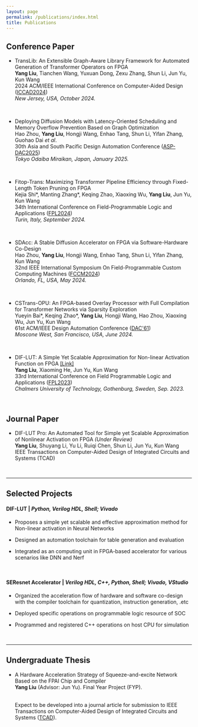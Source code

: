 ```yaml
---
layout: page
permalink: /publications/index.html
title: Publications
---
```




## Conference Paper

- TransLib: An Extensible Graph-Aware Library Framework for Automated Generation of Transformer Operators on FPGA<br>**Yang Liu**, Tianchen Wang, Yuxuan Dong, Zexu Zhang, Shun Li, Jun Yu, Kun Wang<br>2024 ACM/IEEE International Conference on Computer-Aided Design ([ICCAD2024](https://2024.iccad.com/))<br>*New Jersey, USA, October 2024.*
  
  <br>
  
- Deploying Diffusion Models with Latency-Oriented Scheduling and Memory Overflow Prevention Based on Graph Optimization<br>Hao Zhou, **Yang Liu**, Hongji Wang, Enhao Tang, Shun Li, Yifan Zhang, Guohao Dai *et al*.<br>30th Asia and South Pacific Design Automation Conference ([ASP-DAC2025](https://www.aspdac.com/aspdac2025/))<br>*Tokyo Odaiba Miraikan, Japan, January 2025.*

  <br>

- Fitop-Trans: Maximizing Transformer Pipeline Efficiency through Fixed-Length Token Pruning on FPGA<br>Kejia Shi\*, Manting Zhang\*, Keqing Zhao, Xiaoxing Wu, **Yang Liu**, Jun Yu, Kun Wang<br>34th International Conference on Field-Programmable Logic and Applications ([FPL2024](http://asaclab.polito.it/fpl2024/))<br>*Turin, Italy, September 2024.*
  
  <br>
  
- SDAcc: A Stable Diffusion Accelerator on FPGA via
    Software-Hardware Co-Design<br>Hao Zhou, **Yang Liu**, Hongji Wang, Enhao Tang, Shun Li, Yifan Zhang, Kun Wang<br>32nd IEEE International Symposium On Field-Programmable Custom Computing Machines ([FCCM2024](https://www.fccm.org/))<br>*Orlando, FL, USA, May 2024.*

  <br>

- CSTrans-OPU: An FPGA-based Overlay Processor with Full Compilation for Transformer Networks via Sparsity Exploration<br>Yueyin Bai\*, Keqing Zhao\*, **Yang Liu**, Hongji Wang, Hao Zhou, Xiaoxing Wu, Jun Yu, Kun Wang<br>61st ACM/IEEE Design Automation Conference ([DAC'61](https://www.dac.com/))<br>*Moscone West, San Francisco, USA, June 2024.*

  <br>

- DIF-LUT: A Simple Yet Scalable Approximation for Non-linear Activation Function on FPGA [[Link]](https://ieeexplore.ieee.org/document/10296290)<br>**Yang Liu**, Xiaoming He, Jun Yu, Kun Wang<br>33rd International Conference on Field Programmable Logic and Applications ([FPL2023](https://2023.fpl.org/))<br>*Chalmers University of Technology, Gothenburg, Sweden, Sep. 2023.*

  <br>

## Journal Paper

-  DIF-LUT Pro: An Automated Tool for Simple yet Scalable Approximation of Nonlinear Activation on FPGA *(Under Review)*<br>**Yang Liu**, Shuyang Li, Yu Li, Ruiqi Chen, Shun Li, Jun Yu, Kun Wang<br>IEEE Transactions on Computer-Aided Design of Integrated Circuits and Systems (TCAD)

  <br>

---

## Selected Projects

#### DIF-LUT | *Python, Verilog HDL, Shell; Vivado*

- Proposes a simple yet scalable and effective approximation method for Non-linear activation in Neural Networks<br>

- Designed an automation toolchain for table generation and evaluation<br>

- Integrated as an computing unit in FPGA-based accelerator for various scenarios like DNN and Nerf

  <br>

#### SEResnet Accelerator | *Verilog HDL, C++, Python, Shell; Vivado, VStudio*

- Organized the acceleration flow of hardware and software co-design with the compiler toolchain for quantization, instruction generation, .etc<br>

- Deployed specific operations on programmable logic resource of SOC<br>

- Programmed and registered C++ operations on host CPU for simulation<br>

  <br>

---

## Undergraduate Thesis

- A Hardware Acceleration Strategy of Squeeze-and-excite Network Based on the FPAI Chip and Compiler<br>**Yang Liu** (Advisor: Jun Yu). Final Year Project (FYP). 

  <br>Expect to be developed into a journal article for submission to IEEE Transactions on Computer-Aided Design of Integrated Circuits and Systems ([TCAD](https://ieeexplore.ieee.org/xpl/RecentIssue.jsp?punumber=43)).
  
  <br>

